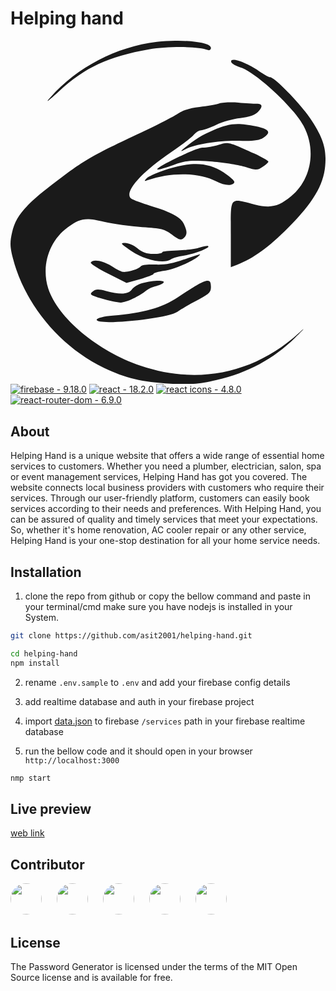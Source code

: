 # Helping hand

<svg height="300" width=""
      version="1.0"
      xmlns="http://www.w3.org/2000/svg"
      preserveAspectRatio="xMidYMid meet"
      viewBox="224.29 162.51 142.56 155.41"
    >
      <g
        transform="translate(0.000000,480.000000) scale(0.100000,-0.100000)"
        fill="currentColor"
        stroke="none"
      >
        <path d="M2905 3170 c-183 -22 -361 -115 -480 -250 -27 -30 -16 -22 37 26 117 108 224 158 408 190 89 15 224 14 266 -3 8 -3 14 1 14 10 0 26 -131 40 -245 27z"></path>
        <path d="M3242 3078 c3 -7 20 -17 40 -23 67 -19 242 -180 287 -265 59 -110 35 -244 -56 -319 -58 -48 -92 -55 -166 -37 -115 29 -107 39 -107 -134 l0 -150 28 11 c72 27 145 80 232 168 112 113 159 192 167 279 7 78 -9 128 -68 216 -45 67 -161 186 -182 186 -5 0 -27 13 -50 28 -62 42 -133 65 -125 40z"></path>
        <path d="M3188 2891 c-14 -5 -55 -12 -90 -16 -41 -4 -75 -15 -98 -30 -19 -13 -93 -51 -165 -85 -222 -104 -254 -122 -384 -221 -143 -108 -184 -156 -201 -232 -10 -44 -10 -63 4 -117 53 -207 212 -398 411 -495 99 -47 173 -65 302 -72 94 -5 127 -2 209 17 141 32 257 95 354 190 42 41 51 52 20 24 -203 -185 -458 -238 -718 -150 -195 67 -374 216 -418 349 -33 101 3 216 89 278 57 41 79 44 164 24 41 -9 118 -20 172 -24 86 -5 102 -9 135 -34 30 -23 40 -26 51 -17 18 15 19 31 3 65 -14 31 -56 54 -153 83 -38 12 -76 26 -84 31 -39 25 36 115 178 211 47 32 94 67 103 79 10 12 25 21 34 21 8 0 39 11 67 24 29 14 78 28 110 31 38 4 66 14 78 26 25 25 24 39 -5 39 -12 0 -50 2 -82 5 -32 2 -71 1 -86 -4z"></path>
        <path d="M3160 2770 c-58 -25 -82 -41 -139 -88 -10 -9 -5 -8 14 2 48 24 153 40 244 38 62 -2 90 2 107 13 39 25 29 40 -34 53 -83 17 -118 14 -192 -18z"></path>
        <path d="M3185 2704 c-22 -7 -55 -13 -73 -13 -32 -1 -221 -93 -204 -99 5 -1 38 8 73 21 57 20 75 22 164 16 55 -4 126 -15 157 -24 53 -17 59 -17 82 -1 15 9 26 20 26 24 -1 4 -29 20 -63 36 -118 54 -118 54 -162 40z"></path>
        <path d="M2955 2594 c-44 -14 -87 -33 -95 -41 -13 -14 -13 -15 4 -9 105 37 234 35 309 -5 38 -21 78 -22 83 -4 2 6 -20 25 -48 44 -71 46 -142 50 -253 15z"></path>
        <path d="M2789 2224 c60 -41 148 -60 179 -39 9 7 35 14 57 17 44 6 121 35 113 43 -3 3 -20 0 -38 -6 -18 -7 -64 -12 -101 -13 -38 -1 -69 -4 -69 -8 0 -5 -18 -8 -41 -8 -29 0 -50 7 -71 25 -16 14 -42 25 -56 25 -24 0 -21 -4 27 -36z"></path>
        <path d="M3025 2184 c-50 -18 -87 -24 -128 -22 -34 2 -61 -2 -65 -8 -8 -12 -60 -28 -81 -25 -8 1 -31 13 -52 27 -39 24 -83 32 -93 15 -3 -4 32 -27 78 -50 l84 -42 61 17 c34 10 61 20 61 24 0 4 22 10 49 14 44 6 131 43 156 67 11 11 16 12 -70 -17z"></path>
        <path d="M2840 2078 c-19 -5 -40 -18 -48 -29 -15 -22 -52 -24 -116 -7 -37 10 -47 9 -61 -2 -16 -13 -12 -16 41 -32 33 -10 71 -18 86 -18 25 0 84 28 118 56 8 7 27 16 43 19 15 4 30 11 33 16 7 12 -51 10 -96 -3z"></path>
        <path d="M3095 2074 c-16 -9 -59 -36 -95 -60 -70 -47 -155 -71 -294 -83 -40 -3 -71 -11 -73 -18 -10 -29 319 3 366 36 14 10 54 33 89 51 54 29 62 36 62 61 0 33 -11 35 -55 13z"></path>
      </g>
</svg>
[![firebase - 9.18.0](https://img.shields.io/badge/firebase-9.18.0-2ea44f)](https://firebase.com/) [![react - 18.2.0](https://img.shields.io/badge/react-18.2.0-2ea44f)](https://react.com/) [![react icons - 4.8.0](https://img.shields.io/badge/reactIcons-4.8.0-2ea44f)](https://react-icons.github.io/) [![react-router-dom - 6.9.0](https://img.shields.io/badge/reactRouterDom-6.9.0-2ea44f)](https://reactrouter.com/en/main)

## About

Helping Hand is a unique website that offers a wide range of essential home services to customers. Whether you need a plumber, electrician, salon, spa or event management services, Helping Hand has got you covered. The website connects local business providers with customers who require their services. Through our user-friendly platform, customers can easily book services according to their needs and preferences. With Helping Hand, you can be assured of quality and timely services that meet your expectations. So, whether it's home renovation, AC cooler repair or any other service, Helping Hand is your one-stop destination for all your home service needs.

## Installation

1. clone the repo from github or copy the bellow command and paste in your terminal/cmd make sure you have nodejs is installed in your System.

```bash
git clone https://github.com/asit2001/helping-hand.git

cd helping-hand
npm install
```

2. rename `.env.sample` to `.env` and add your firebase config details

3. add realtime database and auth in your firebase project

4. import [data.json](https://gist.github.com/asit2001/c98e45e6694dba27a74413fab5f20f86) to firebase `/services` path in your firebase realtime database

5. run the bellow code and it should open in your browser `http://localhost:3000`

```bash
nmp start
```

## Live preview

[web link](https://helping-hand-one.vercel.app/)

## Contributor

<img src="https://avatars.githubusercontent.com/u/58361325?v=4" height="50px" style="border-radius:50%; margin-right:20px">
<img src="https://avatars.githubusercontent.com/u/117853511?s=96&v=4" height="50px" style="border-radius:50%; margin-right:20px">
<img src="https://avatars.githubusercontent.com/u/73590084?v=4" height="50px" style="border-radius:50%; margin-right:20px">
<img src="https://avatars.githubusercontent.com/u/108420904?v=4" height="50px" style="border-radius:50%; margin-right:20px">
<img src="https://avatars.githubusercontent.com/u/80124042?v=4" height="50px" style="border-radius:50%; margin-right:20px">

## License

The Password Generator is licensed under the terms of the MIT Open Source
license and is available for free.